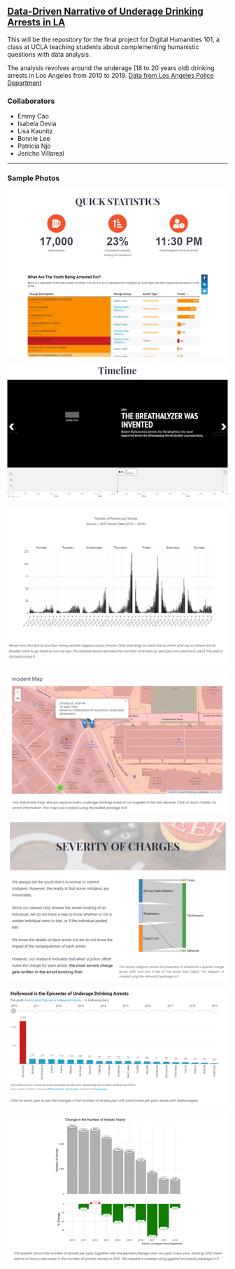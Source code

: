 ##  [Data-Driven Narrative of Underage Drinking Arrests in LA](https://lacrime.humspace.ucla.edu/narrative/)

This will be the repository for the final project for Digital Humanities 101, a class at UCLA teaching students about complementing humanistic questions with data analysis.

The analysis revolves around the underage (18 to 20 years old) drinking arrests in Los Angeles from 2010 to 2019. 
[Data from Los Angeles Police Department](https://data.lacity.org/A-Safe-City/Arrest-Data-from-2010-to-Present/yru6-6re4)


### Collaborators

- Emmy Cao
- Isabela Devia
- Lisa Kaunitz
- Bonnie Lee
- Patricia Njo
- Jericho Villareal 

***

### Sample Photos

![](https://github.com/neooooo28/DH101_Grp8/blob/master/uad_photos/Screenshot_1.png)

![](https://github.com/neooooo28/DH101_Grp8/blob/master/uad_photos/Screenshot_2.png)

![](https://github.com/neooooo28/DH101_Grp8/blob/master/uad_photos/Screenshot_3.png)

![](https://github.com/neooooo28/DH101_Grp8/blob/master/uad_photos/Screenshot_4.png)

![](https://github.com/neooooo28/DH101_Grp8/blob/master/uad_photos/Screenshot_5.png)

![](https://github.com/neooooo28/DH101_Grp8/blob/master/uad_photos/Screenshot_6.png)

![](https://github.com/neooooo28/DH101_Grp8/blob/master/uad_photos/Screenshot_7.png)



